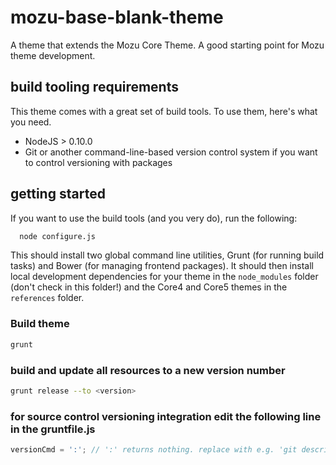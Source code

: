 mozu-base-blank-theme
=============

A theme that extends the Mozu Core Theme. A good starting point for Mozu theme development.

build tooling requirements
--------------------------

This theme comes with a great set of build tools. To use them, here's what you need.

* NodeJS > 0.10.0 
* Git or another command-line-based version control system if you want to control versioning with packages

getting started
---------------

If you want to use the build tools (and you very do), run the following:
```bash
  node configure.js
```

This should install two global command line utilities, Grunt (for running build tasks) and Bower (for managing frontend packages). It should then install local development dependencies for your theme in the `node_modules` folder (don't check in this folder!) and the Core4 and Core5 themes in the `references` folder.

### Build theme
```bash
grunt
```

### build and update all resources to a new version number
```bash
grunt release --to <version>
```

### for source control versioning integration edit the following line in the gruntfile.js
```js
versionCmd = ':'; // ':' returns nothing. replace with e.g. 'git describe --tags --always' or 'svn info'
```